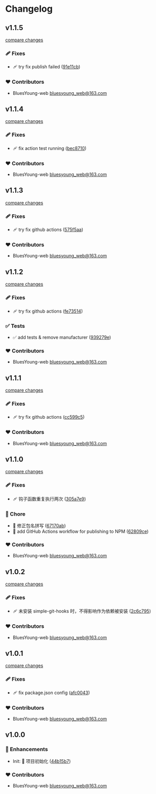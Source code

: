 # Changelog


## v1.1.5

[compare changes](https://github.com/BluesYoung-web/app-launcher/compare/v1.1.4...v1.1.5)

### 🩹 Fixes

- 🩹 try fix publish failed ([91e11cb](https://github.com/BluesYoung-web/app-launcher/commit/91e11cb))

### ❤️ Contributors

- BluesYoung-web <bluesyoung_web@163.com>

## v1.1.4

[compare changes](https://github.com/BluesYoung-web/app-launcher/compare/v1.1.3...v1.1.4)

### 🩹 Fixes

- 🩹 fix action test running ([bec8710](https://github.com/BluesYoung-web/app-launcher/commit/bec8710))

### ❤️ Contributors

- BluesYoung-web <bluesyoung_web@163.com>

## v1.1.3

[compare changes](https://github.com/BluesYoung-web/app-launcher/compare/v1.1.2...v1.1.3)

### 🩹 Fixes

- 🩹 try fix github actions ([575f5aa](https://github.com/BluesYoung-web/app-launcher/commit/575f5aa))

### ❤️ Contributors

- BluesYoung-web <bluesyoung_web@163.com>

## v1.1.2

[compare changes](https://github.com/BluesYoung-web/app-launcher/compare/v1.1.1...v1.1.2)

### 🩹 Fixes

- 🩹 try fix github actions ([fe73514](https://github.com/BluesYoung-web/app-launcher/commit/fe73514))

### ✅ Tests

- ✅ add tests & remove manufacturer ([939279e](https://github.com/BluesYoung-web/app-launcher/commit/939279e))

### ❤️ Contributors

- BluesYoung-web <bluesyoung_web@163.com>

## v1.1.1

[compare changes](https://github.com/BluesYoung-web/app-launcher/compare/v1.1.0...v1.1.1)

### 🩹 Fixes

- 🩹 try fix github actions ([cc599c5](https://github.com/BluesYoung-web/app-launcher/commit/cc599c5))

### ❤️ Contributors

- BluesYoung-web <bluesyoung_web@163.com>

## v1.1.0

[compare changes](https://github.com/BluesYoung-web/app-launcher/compare/v1.0.2...v1.1.0)

### 🩹 Fixes

- 🩹 钩子函数重复执行两次 ([305a7e9](https://github.com/BluesYoung-web/app-launcher/commit/305a7e9))

### 🏡 Chore

- 🏡 修正包名拼写 ([67170ab](https://github.com/BluesYoung-web/app-launcher/commit/67170ab))
- 🏡 add GitHub Actions workflow for publishing to NPM ([62809ce](https://github.com/BluesYoung-web/app-launcher/commit/62809ce))

### ❤️ Contributors

- BluesYoung-web <bluesyoung_web@163.com>

## v1.0.2

[compare changes](https://github.com/BluesYoung-web/app-launcher/compare/v1.0.1...v1.0.2)

### 🩹 Fixes

- 🩹 未安装 simple-git-hooks 时，不得影响作为依赖被安装 ([2c6c795](https://github.com/BluesYoung-web/app-launcher/commit/2c6c795))

### ❤️ Contributors

- BluesYoung-web <bluesyoung_web@163.com>

## v1.0.1

[compare changes](https://github.com/BluesYoung-web/app-launcher/compare/v1.0.0...v1.0.1)

### 🩹 Fixes

- 🩹 fix package.json config ([afc0043](https://github.com/BluesYoung-web/app-launcher/commit/afc0043))

### ❤️ Contributors

- BluesYoung-web <bluesyoung_web@163.com>

## v1.0.0


### 🚀 Enhancements

- Init: 🎉  项目初始化 ([44b15b7](https://github.com/BluesYoung-web/app-launcher/commit/44b15b7))

### ❤️ Contributors

- BluesYoung-web <bluesyoung_web@163.com>


